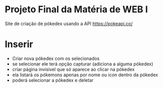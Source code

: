 # Projeto Final da Matéria de WEB I

Site de criação de pókedex usando a API https://pokeapi.co/

# Inserir
- Criar nova pókedex com os selecionados
- se selecionar ele terá opção capturar (adiciona a alguma pókedex)
- criar página invisivel que só aparece ao clicar na pókedex
- ela listará os pókemons apenas por nome ou icon dentro da pókedex
- poderá selecionar a pókedex e deletar